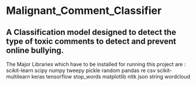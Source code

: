 # Malignant_Comment_Classifier

A Classification model designed to detect the type of toxic comments to detect and prevent online bullying.
------------------------------------------------------------------------------------------------------------
The Major Libraries which have to be installed for running this project are :
scikit-learn
scipy
numpy
tweepy
pickle
random
pandas
re
csv
scikit-multilearn
keras
tensorflow
stop_words
matplotlib
nltk
json
string
wordcloud
